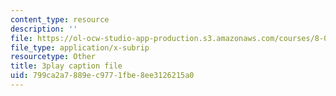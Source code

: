 ```yaml
---
content_type: resource
description: ''
file: https://ol-ocw-studio-app-production.s3.amazonaws.com/courses/8-01sc-classical-mechanics-fall-2016/799ca2a7889ec9771fbe8ee3126215a0_4K539RaRDXU.srt
file_type: application/x-subrip
resourcetype: Other
title: 3play caption file
uid: 799ca2a7-889e-c977-1fbe-8ee3126215a0
---
```

